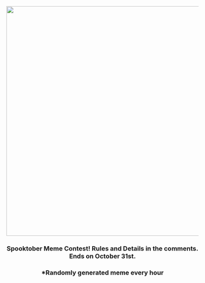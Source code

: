 <p align="center">
        <img src="https://i.redd.it/52pwdagjn5r91.jpg" width="600" height="600">
        </p>
        <h3 align="center">Spooktober Meme Contest! Rules and Details in the comments. Ends on October 31st.</h3>
        <h3 align="center">*Randomly generated meme every hour</h3>
    